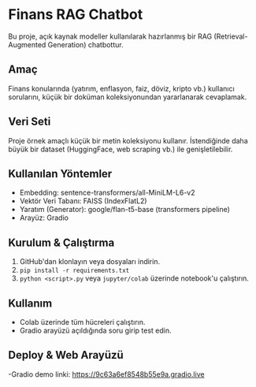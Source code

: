 # Finans RAG Chatbot


Bu proje, açık kaynak modeller kullanılarak hazırlanmış bir RAG (Retrieval-Augmented Generation) chatbottur.


## Amaç
Finans konularında (yatırım, enflasyon, faiz, döviz, kripto vb.) kullanıcı sorularını, küçük bir doküman koleksiyonundan yararlanarak cevaplamak.


## Veri Seti
Proje örnek amaçlı küçük bir metin koleksiyonu kullanır. İstendiğinde daha büyük bir dataset (HuggingFace, web scraping vb.) ile genişletilebilir.


## Kullanılan Yöntemler
- Embedding: sentence-transformers/all-MiniLM-L6-v2
- Vektör Veri Tabanı: FAISS (IndexFlatL2)
- Yaratım (Generator): google/flan-t5-base (transformers pipeline)
- Arayüz: Gradio


## Kurulum & Çalıştırma
1. GitHub'dan klonlayın veya dosyaları indirin.
2. `pip install -r requirements.txt`
3. `python <script>.py` veya `jupyter/colab` üzerinde notebook'u çalıştırın.


## Kullanım
- Colab üzerinde tüm hücreleri çalıştırın.
- Gradio arayüzü açıldığında soru girip test edin.
  
## Deploy & Web Arayüzü
-Gradio demo linki: https://9c63a6ef8548b55e9a.gradio.live



